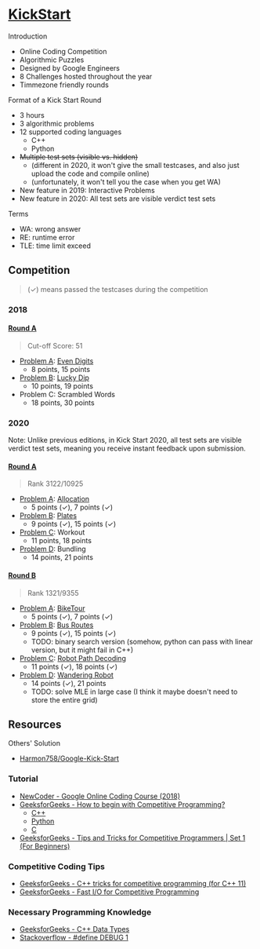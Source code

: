 # [KickStart](https://g.co/kickstart)

Introduction

* Online Coding Competition
* Algorithmic Puzzles
* Designed by Google Engineers
* 8 Challenges hosted throughout the year
* Timmezone friendly rounds

Format of a Kick Start Round

* 3 hours
* 3 algorithmic problems
* 12 supported coding languages
  * C++
  * Python
* ~~Multiple test sets (visible vs. hidden)~~
  * (different in 2020, it won't give the small testcases, and also just upload the code and compile online)
  * (unfortunately, it won't tell you the case when you get WA)
* New feature in 2019: Interactive Problems
* New feature in 2020: All test sets are visible verdict test sets

Terms

* WA: wrong answer
* RE: runtime error
* TLE: time limit exceed

## Competition

> (✓) means passed the testcases during the competition

### 2018

#### [Round A](https://codingcompetitions.withgoogle.com/kickstart/round/0000000000050edf)

> Cut-off Score: 51

* [Problem A](https://codingcompetitions.withgoogle.com/kickstart/round/0000000000050edf/00000000000510ed): [Even Digits](Competition/2018/A/A_EvenDigits)
  * 8 points, 15 points
* [Problem B](https://codingcompetitions.withgoogle.com/kickstart/round/0000000000050edf/0000000000050e1d): [Lucky Dip](Competition/2018/A/B_LuckyDip)
  * 10 points, 19 points
* Problem C: Scrambled Words
  * 18 points, 30 points

### 2020

Note: Unlike previous editions, in Kick Start 2020, all test sets are visible verdict test sets, meaning you receive instant feedback upon submission.

#### [Round A](https://codingcompetitions.withgoogle.com/kickstart/round/000000000019ffc7)

> Rank 3122/10925

* [Problem A](https://codingcompetitions.withgoogle.com/kickstart/round/000000000019ffc7/00000000001d3f56): [Allocation](Competition/2020/A/A_Allocation)
  * 5 points (✓), 7 points (✓)
* [Problem B](https://codingcompetitions.withgoogle.com/kickstart/round/000000000019ffc7/00000000001d3f56): [Plates](Competition/2020/A/B_Plates)
  * 9 points (✓), 15 points (✓)
* [Problem C](https://codingcompetitions.withgoogle.com/kickstart/round/000000000019ffc7/00000000001d3f5b): Workout
  * 11 points, 18 points
* [Problem D](https://codingcompetitions.withgoogle.com/kickstart/round/000000000019ffc7/00000000001d3ff3): Bundling
  * 14 points, 21 points

#### [Round B](https://codingcompetitions.withgoogle.com/kickstart/round/000000000019ffc8)

> Rank 1321/9355

* [Problem A](https://codingcompetitions.withgoogle.com/kickstart/round/000000000019ffc8/00000000002d82e6): [BikeTour](Competition/2020/B/A_BikeTour)
  * 5 points (✓), 7 points (✓)
* [Problem B](https://codingcompetitions.withgoogle.com/kickstart/round/000000000019ffc8/00000000002d83bf): [Bus Routes](Competition/2020/B/B_BusRoutes)
  * 9 points (✓), 15 points (✓)
  * TODO: binary search version (somehow, python can pass with linear version, but it might fail in C++)
* [Problem C](https://codingcompetitions.withgoogle.com/kickstart/round/000000000019ffc8/00000000002d83dc): [Robot Path Decoding](Competition/2020/B/C_RobotPathDecoding)
  * 11 points (✓), 18 points (✓)
* [Problem D](https://codingcompetitions.withgoogle.com/kickstart/round/000000000019ffc8/00000000002d8565): [Wandering Robot](Competition/2020/B/D_WanderingRobot)
  * 14 points (✓), 21 points
  * TODO: solve MLE in large case (I think it maybe doesn't need to store the entire grid)

## Resources

Others' Solution

* [Harmon758/Google-Kick-Start](https://github.com/Harmon758/Google-Kick-Start)

### Tutorial

* [NewCoder - Google Online Coding Course (2018)](https://www.nowcoder.com/courses/cover/vod/1041)
* [GeeksforGeeks - How to begin with Competitive Programming?](https://www.geeksforgeeks.org/how-to-begin-with-competitive-programming/)
  * [C++](Template/Cpp/Example1)
  * [Python](Template/Python/Example1)
  * [C](Template/C/Example1)
* [GeeksforGeeks - Tips and Tricks for Competitive Programmers | Set 1 (For Beginners)](https://www.geeksforgeeks.org/tips-and-tricks-for-competitive-programmers-set-1-for-beginners/)

### Competitive Coding Tips

* [GeeksforGeeks - C++ tricks for competitive programming (for C++ 11)](https://www.geeksforgeeks.org/c-tricks-competitive-programming-c-11/)
* [GeeksforGeeks - Fast I/O for Competitive Programming](https://www.geeksforgeeks.org/fast-io-for-competitive-programming/)

### Necessary Programming Knowledge

* [GeeksforGeeks - C++ Data Types](https://www.geeksforgeeks.org/c-data-types/)
* [Stackoverflow - #define DEBUG 1](https://stackoverflow.com/questions/987637/define-debug-1)
